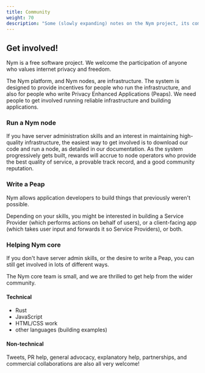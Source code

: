 ```yaml
---
title: Community
weight: 70
description: "Some (slowly expanding) notes on the Nym project, its community and governance."
---
```


## Get involved!

Nym is a free software project. We welcome the participation of anyone who values internet privacy and freedom.

The Nym platform, and Nym nodes, are infrastructure. The system is designed to provide incentives for people who run the infrastructure, and also for people who write Privacy Enhanced Applications (Peaps). We need people to get involved running reliable infrastructure and building applications.

### Run a Nym node

If you have server administration skills and an interest in maintaining high-quality infrastructure, the easiest way to get involved is to download our code and run a node, as detailed in our documentation. As the system progressively gets built, rewards will accrue to node operators who provide the best quality of service, a provable track record, and a good community reputation.

### Write a Peap

Nym allows application developers to build things that previously weren't possible.

Depending on your skills, you might be interested in building a Service Provider (which performs actions on behalf of users), or a client-facing app (which takes user input and forwards it so Service Providers), or both.

### Helping Nym core

If you don't have server admin skills, or the desire to write a Peap, you can still get involved in lots of different ways.

The Nym core team is small, and we are thrilled to get help from the wider community.

#### Technical

- Rust
- JavaScript
- HTML/CSS work
- other languages (building examples)

#### Non-technical

Tweets, PR help, general advocacy, explanatory help, partnerships, and commercial collaborations are also all very welcome!
